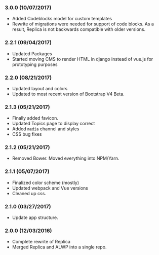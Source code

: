 ### 3.0.0 (10/07/2017)
* Added Codeblocks model for custom templates
* Rewrite of migrations were needed for support of code blocks. As a result, Replica is not backwards compatible with older versions.

### 2.2.1 (09/04/2017)
* Updated Packages
* Started moving CMS to render HTML in django instead of vue.js for prototyping purposes

### 2.2.0 (08/21/2017)
* Updated layout and colors
* Updated to most recent version of Bootstrap V4 Beta.

### 2.1.3 (05/21/2017)
* Finally added favicon.
* Updated Topics page to display correct
* Added `media` channel and styles
* CSS bug fixes

### 2.1.2 (05/21/2017)
* Removed Bower. Moved everything into NPM/Yarn.

### 2.1.1 (05/07/2017)
* Finalized color scheme (mostly)
* Updated webpack and Vue versions
* Cleaned up css.

### 2.1.0 (03/27/2017)
* Update app structure.

### 2.0.0 (12/03/2016)
* Complete rewrite of Replica
* Merged Replica and ALWP into a single repo.
